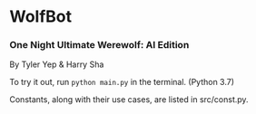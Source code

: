 # WolfBot
### One Night Ultimate Werewolf: AI Edition
By Tyler Yep & Harry Sha

To try it out, run `python main.py` in the terminal. (Python 3.7)

Constants, along with their use cases, are listed in src/const.py.